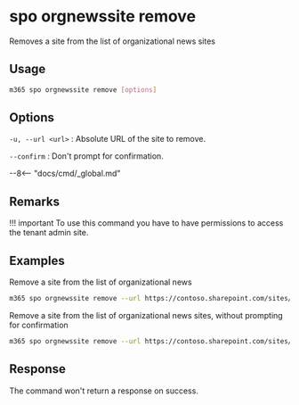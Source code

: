 # spo orgnewssite remove

Removes a site from the list of organizational news sites

## Usage

```sh
m365 spo orgnewssite remove [options]
```

## Options

`-u, --url <url>`
: Absolute URL of the site to remove.

`--confirm`
: Don't prompt for confirmation.

--8<-- "docs/cmd/_global.md"

## Remarks

!!! important
    To use this command you have to have permissions to access the tenant admin site.

## Examples

Remove a site from the list of organizational news

```sh
m365 spo orgnewssite remove --url https://contoso.sharepoint.com/sites/site1
```

Remove a site from the list of organizational news sites, without prompting for confirmation

```sh
m365 spo orgnewssite remove --url https://contoso.sharepoint.com/sites/site1 --confirm
```

## Response

The command won't return a response on success.
